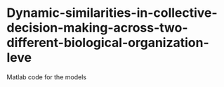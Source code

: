 # Dynamic-similarities-in-collective-decision-making-across-two-different-biological-organization-leve
Matlab code for the models
